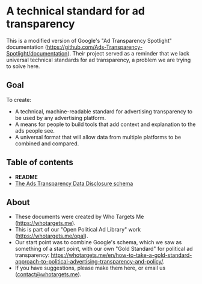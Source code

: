 # A technical standard for ad transparency

This is a modified version of Google's "Ad Transparency Spotlight" documentation (https://github.com/Ads-Transparency-Spotlight/documentation). Their project served as a reminder that we lack universal technical standards for ad transparency, a problem we are trying to solve here. 

## Goal

To create:
- A technical, machine-readable standard for advertising transparency to be used by any advertising platform.
- A means for people to build tools that add context and explanation to the ads people see.
- A universal format that will allow data from multiple platforms to be combined and compared.

## Table of contents

- **README**
- [The Ads Transparency Data Disclosure schema](implement.md)

## About

- These documents were created by Who Targets Me (https://whotargets.me). 
- This is part of our "Open Political Ad Library" work (https://whotargets.me/opal).
- Our start point was to combine Google's schema, which we saw as something of a start point, with our own "Gold Standard" for political ad transparency: https://whotargets.me/en/how-to-take-a-gold-standard-approach-to-political-advertising-transparency-and-policy/.
- If you have suggestions, please make them here, or email us (contact@whotargets.me).
